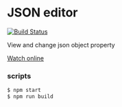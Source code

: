 # JSON editor

[![Build Status](https://travis-ci.org/d3x4r/json-editor.svg?branch=master)](https://travis-ci.org/d3x4r/json-editor)

View and change json object property

[Watch online](https://d3x4r.github.io/json-editor/)

### scripts

```sh
$ npm start
$ npm run build
```
